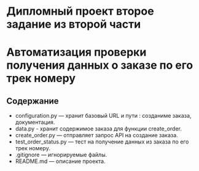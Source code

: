 # Дипломный проект второе задание из второй части 
# Автоматизация проверки получения данных о заказе по его трек номеру


## Содержание
- configuration.py — хранит базовый URL и пути : созданиме заказа, документация.
- data.py - хранит содержимое заказа для функции create_order.
- create_order.py — отправляет запрос API на создание заказа.
- test_order_status.py — тест на получение данных из заказа по его трек номеру.
- .gitignore — игнорируемые файлы.
- README.md — описание проекта.

